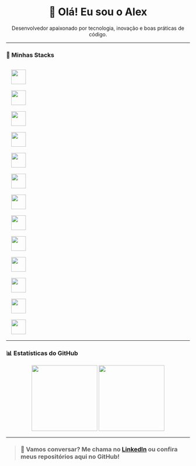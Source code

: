 <h1 align="center">👋 Olá! Eu sou o Alex</h1>

<p align="center">
  Desenvolvedor apaixonado por tecnologia, inovação e boas práticas de código.
</p>

--- 
### 🚀 Minhas Stacks

<code>
  <img width="40px" src="https://cdn.jsdelivr.net/gh/devicons/devicon@latest/icons/csharp/csharp-original.svg" />
</code>
<code>
  <img width="40px" src="https://cdn.jsdelivr.net/gh/devicons/devicon@latest/icons/react/react-original.svg" />        
</code>
<code>
  <img width="40px" src="https://cdn.jsdelivr.net/gh/devicons/devicon@latest/icons/typescript/typescript-original.svg" />      
</code>
<code>
  <img width="40px" src="https://cdn.jsdelivr.net/gh/devicons/devicon@latest/icons/nodejs/nodejs-original.svg" />      
</code>
<code>
  <img width="40px" src="https://cdn.jsdelivr.net/gh/devicons/devicon@latest/icons/python/python-original.svg" />  
</code>
<code>
  <img width="40px" src="https://cdn.jsdelivr.net/gh/devicons/devicon@latest/icons/java/java-original.svg" />  
</code>
<code>
  <img width="40px" src="https://cdn.jsdelivr.net/gh/devicons/devicon@latest/icons/git/git-original.svg" />       
</code>
<code>
  <img width="40px" src="https://cdn.jsdelivr.net/gh/devicons/devicon@latest/icons/github/github-original.svg" />     
</code>
<code>
  <img width="40px" src="https://cdn.jsdelivr.net/gh/devicons/devicon@latest/icons/mongodb/mongodb-original.svg" />        
</code>
<code>
  <img width="40px" src="https://cdn.jsdelivr.net/gh/devicons/devicon@latest/icons/postgresql/postgresql-original.svg" />       
</code>
<code>
  <img width="40px" src="https://cdn.jsdelivr.net/gh/devicons/devicon@latest/icons/microsoftsqlserver/microsoftsqlserver-original.svg" />       
</code>
<code>
  <img width="40px" src="https://cdn.jsdelivr.net/gh/devicons/devicon@latest/icons/linux/linux-original.svg" />      
</code>
<code>
  <img width="40px" src="https://cdn.jsdelivr.net/gh/devicons/devicon@latest/icons/docker/docker-original.svg" />      
</code>

--- 
### 📊 Estatísticas do GitHub

<div align="center">
  <img
    height="180em"
    src="https://github-readme-stats.vercel.app/api?username=silvaalex&show_icons=true&theme=transparent&count_private=true"
  />
  <img
    height="180em"
    src="https://github-readme-stats.vercel.app/api/top-langs/?username=silvaalex&layout=compact&langs_count=7&theme=transparent"
  />
</div>

---

> ### 💬 Vamos conversar? Me chama no [LinkedIn](www.linkedin.com/in/alexjr-silva) ou confira meus repositórios aqui no GitHub!

